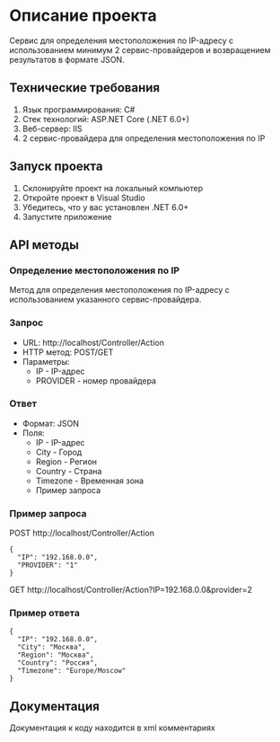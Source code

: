 # Описание проекта
Сервис для определения местоположения по IP-адресу с использованием минимум 2 сервис-провайдеров и возвращением результатов в формате JSON.
## Технические требования
1. Язык программирования: C#
2. Стек технологий: ASP.NET Core (.NET 6.0+)
3. Веб-сервер: IIS
4. 2 сервис-провайдера для определения местоположения по IP

## Запуск проекта
1. Склонируйте проект на локальный компьютер
2. Откройте проект в Visual Studio
3. Убедитесь, что у вас установлен .NET 6.0+
4. Запустите приложение

## API методы
### Определение местоположения по IP
Метод для определения местоположения по IP-адресу с использованием указанного сервис-провайдера.

### Запрос
+ URL: http://localhost/Controller/Action
+ HTTP метод: POST/GET
+ Параметры:
  + IP - IP-адрес
  + PROVIDER - номер провайдера
### Ответ
+ Формат: JSON
+ Поля:
  + IP - IP-адрес
  + City - Город
  + Region - Регион
  + Country - Страна
  + Timezone - Временная зона
  + Пример запроса

### Пример запроса
POST http://localhost/Controller/Action
```
{
  "IP": "192.168.0.0",
  "PROVIDER": "1"
}
```
GET http://localhost/Controller/Action?IP=192.168.0.0&provider=2
### Пример ответа
```
{
  "IP": "192.168.0.0",
  "City": "Москва",
  "Region": "Москва",
  "Country": "Россия",
  "Timezone": "Europe/Moscow"
}
```

## Документация
Документация к коду находится в xml комментариях
